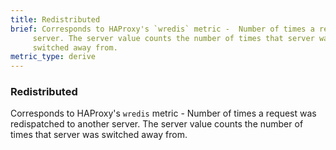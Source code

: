 ```yaml
---
title: Redistributed
brief: Corresponds to HAProxy's `wredis` metric -  Number of times a request was redispatched to another
     server. The server value counts the number of times that server was
     switched away from.
metric_type: derive
---
```

### Redistributed

Corresponds to HAProxy's `wredis` metric -  Number of times a request was redispatched to another
     server. The server value counts the number of times that server was
     switched away from.